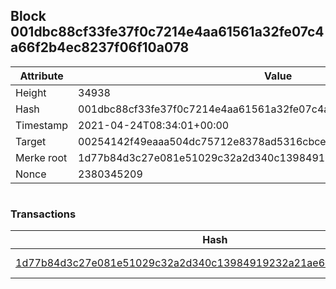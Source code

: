 ## Block 001dbc88cf33fe37f0c7214e4aa61561a32fe07c4a66f2b4ec8237f06f10a078

Attribute | Value
--- | ---
Height | 34938
Hash | 001dbc88cf33fe37f0c7214e4aa61561a32fe07c4a66f2b4ec8237f06f10a078
Timestamp | 2021-04-24T08:34:01+00:00
Target | 00254142f49eaaa504dc75712e8378ad5316cbcead634704b3734b6271167cc4
Merke root | 1d77b84d3c27e081e51029c32a2d340c13984919232a21ae6e89fe7928776bf3
Nonce | 2380345209

```

```

### Transactions

Hash | Amount
--- | ---
[1d77b84d3c27e081e51029c32a2d340c13984919232a21ae6e89fe7928776bf3](1d77b84d3c27e081e51029c32a2d340c13984919232a21ae6e89fe7928776bf3.md) | 10.00000000 SKEPTI 
